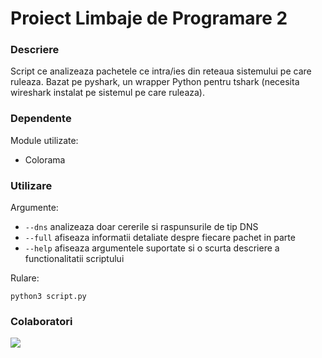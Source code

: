 # Proiect Limbaje de Programare 2

### Descriere

Script ce analizeaza pachetele ce intra/ies din reteaua sistemului pe care ruleaza. Bazat pe pyshark, un wrapper Python pentru tshark (necesita wireshark instalat pe sistemul pe care ruleaza).

### Dependente

Module utilizate:
 - Colorama

### Utilizare

Argumente:
 - `--dns` analizeaza doar cererile si raspunsurile de tip DNS
 - `--full` afiseaza informatii detaliate despre fiecare pachet in parte
 - `--help` afiseaza argumentele suportate si o scurta descriere a functionalitatii scriptului

Rulare:

```
python3 script.py
```

### Colaboratori 

<a href="https://github.com/VladThodo/proiect-lp/graphs/contributors">
  <img src="https://contrib.rocks/image?repo=VladThodo/proiect-lp" />
</a>
